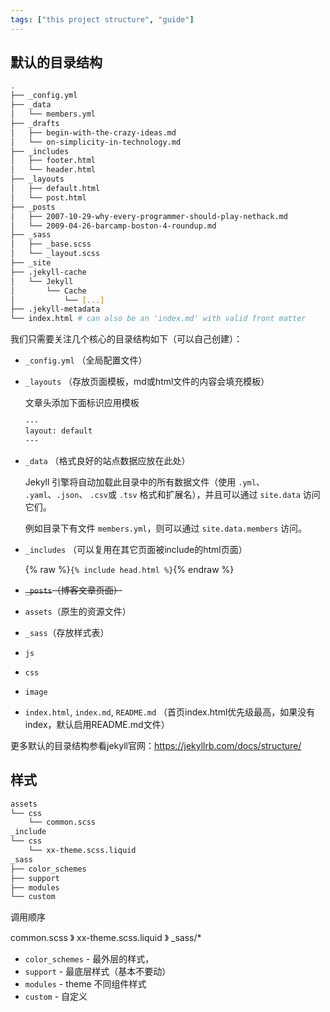 ```yaml
---
tags: ["this project structure", "guide"]
---
```


## 默认的目录结构

```bash
.
├── _config.yml
├── _data
│   └── members.yml
├── _drafts
│   ├── begin-with-the-crazy-ideas.md
│   └── on-simplicity-in-technology.md
├── _includes
│   ├── footer.html
│   └── header.html
├── _layouts
│   ├── default.html
│   └── post.html
├── _posts
│   ├── 2007-10-29-why-every-programmer-should-play-nethack.md
│   └── 2009-04-26-barcamp-boston-4-roundup.md
├── _sass
│   ├── _base.scss
│   └── _layout.scss
├── _site
├── .jekyll-cache
│   └── Jekyll
│       └── Cache
│           └── [...]
├── .jekyll-metadata
└── index.html # can also be an 'index.md' with valid front matter
```

我们只需要关注几个核心的目录结构如下（可以自己创建）：

+ `_config.yml` （全局配置文件）
+ `_layouts` （存放页面模板，md或html文件的内容会填充模板）

    文章头添加下面标识应用模板

    ```bash
    ---
    layout: default
    ---
    ```

+ `_data` （格式良好的站点数据应放在此处）

    Jekyll 引擎将自动加载此目录中的所有数据文件（使用 `.yml`、 `.yaml`、`.json`、 `.csv`或 `.tsv` 格式和扩展名），并且可以通过 `site.data` 访问它们。
    
    例如目录下有文件 `members.yml`，则可以通过 `site.data.members` 访问。

+ `_includes` （可以复用在其它页面被include的html页面）

    {% raw %}`{% include head.html %}`{% endraw %}

+ ~~`_posts`（博客文章页面）~~
+ `assets`（原生的资源文件）
+ `_sass`（存放样式表）
+ `js`
+ `css`
+ `image`
+ `index.html`, `index.md`, `README.md` （首页index.html优先级最高，如果没有index，默认启用README.md文件）

更多默认的目录结构参看jekyll官网：<https://jekyllrb.com/docs/structure/>

## 样式

```bash
assets
└── css
    └── common.scss
_include
└── css
    └── xx-theme.scss.liquid
_sass
├── color_schemes
├── support
├── modules
└── custom
```

调用顺序

common.scss 》 xx-theme.scss.liquid 》 _sass/*

+ `color_schemes` - 最外层的样式，
+ `support` - 最底层样式（基本不要动）
+ `modules` - theme 不同组件样式
+ `custom` - 自定义